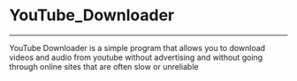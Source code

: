 # YouTube_Downloader
---
YouTube Downloader is a simple program that allows you to download videos and audio from youtube without advertising and without going through online sites that are often slow or unreliable
